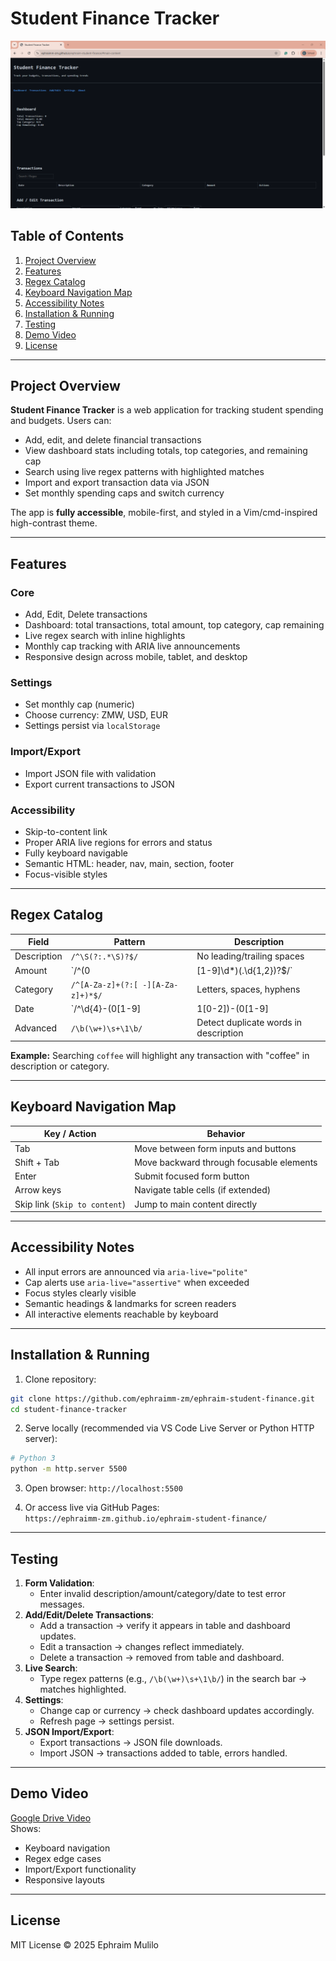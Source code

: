 
# Student Finance Tracker

![Student Finance Tracker](assets/screenshot.png)

## Table of Contents

1. [Project Overview](#project-overview)  
2. [Features](#features)  
3. [Regex Catalog](#regex-catalog)  
4. [Keyboard Navigation Map](#keyboard-navigation-map)  
5. [Accessibility Notes](#accessibility-notes)  
6. [Installation & Running](#installation--running)  
7. [Testing](#testing)  
8. [Demo Video](#demo-video)  
9. [License](#license)  

---

## Project Overview

**Student Finance Tracker** is a web application for tracking student spending and budgets. Users can:

- Add, edit, and delete financial transactions  
- View dashboard stats including totals, top categories, and remaining cap  
- Search using live regex patterns with highlighted matches  
- Import and export transaction data via JSON  
- Set monthly spending caps and switch currency  

The app is **fully accessible**, mobile-first, and styled in a Vim/cmd-inspired high-contrast theme.

---

## Features

### Core

- Add, Edit, Delete transactions  
- Dashboard: total transactions, total amount, top category, cap remaining  
- Live regex search with inline highlights  
- Monthly cap tracking with ARIA live announcements  
- Responsive design across mobile, tablet, and desktop  

### Settings

- Set monthly cap (numeric)  
- Choose currency: ZMW, USD, EUR  
- Settings persist via `localStorage`  

### Import/Export

- Import JSON file with validation  
- Export current transactions to JSON  

### Accessibility

- Skip-to-content link  
- Proper ARIA live regions for errors and status  
- Fully keyboard navigable  
- Semantic HTML: header, nav, main, section, footer  
- Focus-visible styles  

---

## Regex Catalog

| Field | Pattern | Description |
|-------|---------|-------------|
| Description | `/^\S(?:.*\S)?$/` | No leading/trailing spaces |
| Amount | `/^(0|[1-9]\d*)(\.\d{1,2})?$/` | Valid numeric amount, max 2 decimals |
| Category | `/^[A-Za-z]+(?:[ -][A-Za-z]+)*$/` | Letters, spaces, hyphens |
| Date | `/^\d{4}-(0[1-9]|1[0-2])-(0[1-9]|[12]\d|3[01])$/` | YYYY-MM-DD format |
| Advanced | `/\b(\w+)\s+\1\b/` | Detect duplicate words in description |

**Example:** Searching `coffee` will highlight any transaction with "coffee" in description or category.

---

## Keyboard Navigation Map

| Key / Action | Behavior |
|--------------|----------|
| Tab | Move between form inputs and buttons |
| Shift + Tab | Move backward through focusable elements |
| Enter | Submit focused form button |
| Arrow keys | Navigate table cells (if extended) |
| Skip link (`Skip to content`) | Jump to main content directly |

---

## Accessibility Notes

- All input errors are announced via `aria-live="polite"`  
- Cap alerts use `aria-live="assertive"` when exceeded  
- Focus styles clearly visible  
- Semantic headings & landmarks for screen readers  
- All interactive elements reachable by keyboard  

---

## Installation & Running

1. Clone repository:

```bash
git clone https://github.com/ephraimm-zm/ephraim-student-finance.git
cd student-finance-tracker
```

2. Serve locally (recommended via VS Code Live Server or Python HTTP server):

```bash
# Python 3
python -m http.server 5500
```

3. Open browser: `http://localhost:5500`

4. Or access live via GitHub Pages:  
`https://ephraimm-zm.github.io/ephraim-student-finance/`

---

## Testing

1. **Form Validation**:  
   - Enter invalid description/amount/category/date to test error messages.
2. **Add/Edit/Delete Transactions**:  
   - Add a transaction → verify it appears in table and dashboard updates.  
   - Edit a transaction → changes reflect immediately.  
   - Delete a transaction → removed from table and dashboard.
3. **Live Search**:  
   - Type regex patterns (e.g., `/\b(\w+)\s+\1\b/`) in the search bar → matches highlighted.
4. **Settings**:  
   - Change cap or currency → check dashboard updates accordingly.  
   - Refresh page → settings persist.
5. **JSON Import/Export**:  
   - Export transactions → JSON file downloads.  
   - Import JSON → transactions added to table, errors handled.

---

## Demo Video

[Google Drive Video](https://drive.google.com/file/d/12ir_SFh617PKMDnxCvYxozW3qQbH_ei_/view?usp=sharing)  
Shows:

- Keyboard navigation  
- Regex edge cases  
- Import/Export functionality  
- Responsive layouts  

---

## License

MIT License © 2025 Ephraim Mulilo

